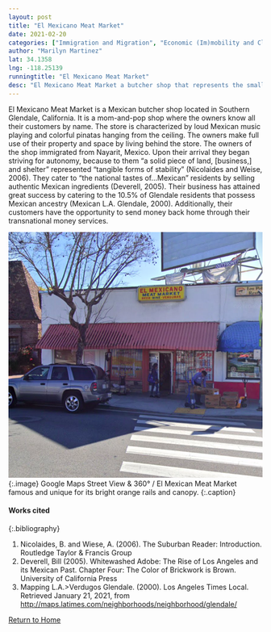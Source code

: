 ```yaml
---
layout: post
title: "El Mexicano Meat Market"
date: 2021-02-20
categories: ["Immigration and Migration", "Economic (Im)mobility and Class", "Global and Transnational"]
author: "Marilyn Martinez"
lat: 34.1358
lng: -118.25139
runningtitle: "El Mexicano Meat Market"
desc: "El Mexicano Meat Market a butcher shop that represents the small but strong Mexican American population found in Glendale, California. Its authenticity provides customers with a taste of home."
---
```

El Mexicano Meat Market is a Mexican butcher shop located in Southern Glendale, California. It is a mom-and-pop shop where the owners know all their customers by name. The store is characterized by loud Mexican music playing and colorful pinatas hanging from the ceiling. The owners make full use of their property and space by living behind the store. The owners of the shop immigrated from Nayarit, Mexico. Upon their arrival they began striving for autonomy, because to them “a solid piece of land, [business,] and shelter” represented “tangible forms of stability” (Nicolaides and Weise, 2006). They cater to “the national tastes of…Mexican” residents by selling authentic Mexican ingredients (Deverell, 2005). Their business has attained great success by catering to the 10.5% of Glendale residents that possess Mexican ancestry (Mexican L.A. Glendale, 2000). Additionally, their customers have the opportunity to send money back home through their transnational money services. 

![El Mexicano Meat Market](images/ElMexicanoMeatMarket_Pin1_Image1.jpg)
   {:.image} 
Google Maps Street View & 360° / El Mexican Meat Market famous and unique for its bright orange rails and canopy.
   {:.caption} 

#### Works cited

{:.bibliography}
1. Nicolaides, B. and Wiese, A. (2006). ​The Suburban Reader: Introduction. ​Routledge Taylor & Francis Group
2. Deverell, Bill (2005). Whitewashed Adobe: The Rise of Los Angeles and its Mexican Past. Chapter Four: The Color of Brickwork is Brown. University of California Press
3. Mapping L.A.>Verdugos Glendale. ​(2000). Los Angeles Times Local. Retrieved January 21, 2021, from http://maps.latimes.com/neighborhoods/neighborhood/glendale/ 

[Return to Home](https://uclachicanxstudies.github.io/BarrioSuburbanisms/)
